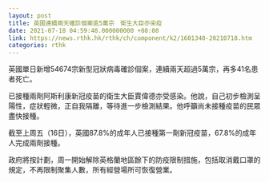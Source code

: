 ```yaml
---
layout: post
title: 英國連續兩天確診個案逾5萬宗　衛生大臣亦染疫
date: 2021-07-18 04:59:48.000000000 +08:00
link: https://news.rthk.hk/rthk/ch/component/k2/1601340-20210718.htm
categories: rthk
---
```


英國單日新增54674宗新型冠狀病毒確診個案，連續兩天超過5萬宗，再多41名患者死亡。

已接種兩劑阿斯利康新冠疫苗的衛生大臣賈偉德亦受感染。他說，自己初步檢測呈陽性，症狀輕微，正自我隔離，等待進一步檢測結果。他呼籲尚未接種疫苗的民眾盡快接種。

截至上周五（16日），英國87.8%的成年人已接種第一劑新冠疫苗，67.8%的成年人完成兩劑接種。

政府將按計劃，周一開始解除英格蘭地區餘下的防疫限制措施，包括取消戴口罩的規定，不再限制聚集人數，所有經營場所可恢復營業。
